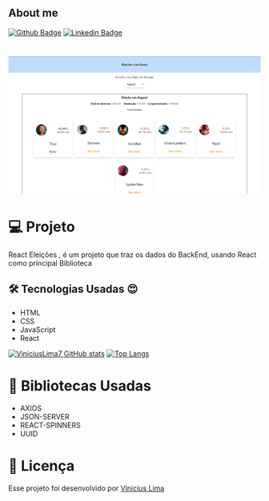 ## About me

[![Github Badge](https://img.shields.io/badge/-Github-000?style=flat-square&logo=Github&logoColor=white&link=https://github.com/ViniciusLima7)](https://github.com/ViniciusLima7)
[![Linkedin Badge](https://img.shields.io/badge/-LinkedIn-blue?style=flat-square&logo=Linkedin&logoColor=white&link=https://www.linkedin.com/in/marcos-vinicius-lima/)](https://www.linkedin.com/in/marcos-vinicius-lima/)

<h1 align="center">
    <img alt="React Eleições" title="Projeto" src="https://github.com/ViniciusLima7/react-elections/blob/master/public/img/capa.png" />
</h1>

# 💻 Projeto

React Eleições , é um projeto que traz os dados do BackEnd, usando React como principal Biblioteca

## 🛠 Tecnologias Usadas :heart_eyes:

- HTML
- CSS
- JavaScript
- React


[![ViniciusLima7 GitHub stats](https://github-readme-stats.vercel.app/api?username=ViniciusLima7)](https://github.com/ViniciusLima7/github-readme-stats)
[![Top Langs](https://github-readme-stats.vercel.app/api/top-langs/?username=ViniciusLima7)](https://github.com/ViniciusLima7/github-readme-stats)

# 🚀 Bibliotecas Usadas

- AXIOS
- JSON-SERVER
- REACT-SPINNERS
- UUID



# 📝 Licença

Esse projeto foi desenvolvido por [Vinicius Lima](https://www.linkedin.com/in/marcos-vinicius-lima/)